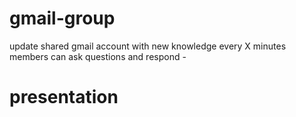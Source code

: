 gmail-group
==
update shared gmail account with new knowledge every X minutes
members can ask questions and respond - 


presentation
=
